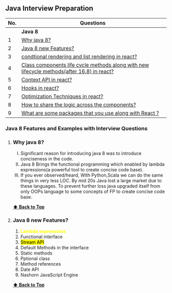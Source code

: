## Java Interview Preparation

| No. | Questions |
| --- | --------- |
|   | **Java 8** |
|1  | [Why java 8?](#why-java-8) | 
|2  | [Java 8 new Features?](#java-8-new-features) |
|3  | [condtional rendering and list rendering in react?](#conditional-list-rendering-in-react) |
|4  | [Class components life cycle methods along with new lifecycle methods(after 16.8) in react?](#class-component-life-cycle-in-react) |
|5  | [Context API in react?](#context-api-in-react) |
|6  | [Hooks in react?](#hooks-in-react) |
|7  | [Optimization Techniques in react?](#optimization-techniques-in-react) |
|8  | [How to share the logic across the components?](#logic-across-components-in-react) |
|9  | [What are some packages that you use along with React ?](#some-packages-in-react) |


### Java 8 Features and Examples with Interview Questions    
1. ###  Why java 8?
    <ol type='I'>
    <li> Significant reason for introducing java 8 was to introduce conciseness in the code. </li>
    <li> Java 8 Brings the functional programming which enabled by lambda expressions(a powerful tool to create concise code base). </li>
    <li> If you ever observed/heard, With Python,Scala we can do the same things in very less LOC. By mid 20s Java lost a large market due to these languages. To prevent further loss java upgraded itself from only OOPs language to some concepts of FP to create concise code base.
    </ol>

   **[⬆ Back to Top](#table-of-contents)**
    
2. ### Java 8 new Features?
    <ol type='1'>
    <li> <b style='color:yellow'>Lambda expressions</b> </li>
    <li> Functional interface </li>
    <li> <mark>Stream API</mark> </li>
    <li> Default Methods in the interface </li>
    <li> Static methods </li>
    <li>Pptional class</li>
    <li>Method references</li>
    <li>Date API</li>
    <li>Nashorn JavaScript Engine</li>
    </ol>

   **[⬆ Back to Top](#table-of-contents)**



